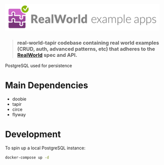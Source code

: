 # ![RealWorld Example App](logo.png)

> ### real-world-tapir codebase containing real world examples (CRUD, auth, advanced patterns, etc) that adheres to the [RealWorld](https://github.com/gothinkster/realworld) spec and API.

PostgreSQL used for persistence

# Main Dependencies

- doobie
- tapir
- circe
- flyway

# Development

To spin up a local PostgreSQL instance:

```bash
docker-compose up -d
```
